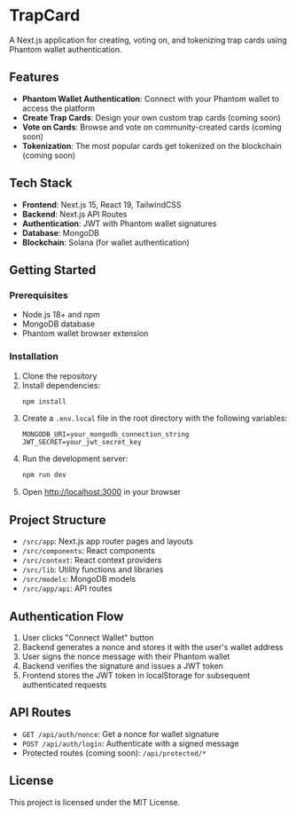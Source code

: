 # TrapCard

A Next.js application for creating, voting on, and tokenizing trap cards using Phantom wallet authentication.

## Features

- **Phantom Wallet Authentication**: Connect with your Phantom wallet to access the platform
- **Create Trap Cards**: Design your own custom trap cards (coming soon)
- **Vote on Cards**: Browse and vote on community-created cards (coming soon)
- **Tokenization**: The most popular cards get tokenized on the blockchain (coming soon)

## Tech Stack

- **Frontend**: Next.js 15, React 19, TailwindCSS
- **Backend**: Next.js API Routes
- **Authentication**: JWT with Phantom wallet signatures
- **Database**: MongoDB
- **Blockchain**: Solana (for wallet authentication)

## Getting Started

### Prerequisites

- Node.js 18+ and npm
- MongoDB database
- Phantom wallet browser extension

### Installation

1. Clone the repository
2. Install dependencies:
   ```bash
   npm install
   ```
3. Create a `.env.local` file in the root directory with the following variables:
   ```
   MONGODB_URI=your_mongodb_connection_string
   JWT_SECRET=your_jwt_secret_key
   ```
4. Run the development server:
   ```bash
   npm run dev
   ```
5. Open [http://localhost:3000](http://localhost:3000) in your browser

## Project Structure

- `/src/app`: Next.js app router pages and layouts
- `/src/components`: React components
- `/src/context`: React context providers
- `/src/lib`: Utility functions and libraries
- `/src/models`: MongoDB models
- `/src/app/api`: API routes

## Authentication Flow

1. User clicks "Connect Wallet" button
2. Backend generates a nonce and stores it with the user's wallet address
3. User signs the nonce message with their Phantom wallet
4. Backend verifies the signature and issues a JWT token
5. Frontend stores the JWT token in localStorage for subsequent authenticated requests

## API Routes

- `GET /api/auth/nonce`: Get a nonce for wallet signature
- `POST /api/auth/login`: Authenticate with a signed message
- Protected routes (coming soon): `/api/protected/*`

## License

This project is licensed under the MIT License.
